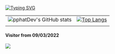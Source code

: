 
[![Typing SVG](https://readme-typing-svg.herokuapp.com?font=comfortaa&color=d42932&size=24&width=500&lines=Welcome+👏🎉;Hello+I+am+Sophat;Thanks+for+review+my+Profile)](https://git.io/typing-svg)

<!--![Github Trophy](https://github-profile-trophy.vercel.app/?username=pphatDev)-->


|||
|-|-|
|![pphatDev's GitHub stats](https://github-readme-stats.vercel.app/api?username=pphatDev&show_icons=true)|[![Top Langs](https://github-readme-stats.vercel.app/api/top-langs/?username=pphatDev&layout=compact)]()|
|||


#### Visitor from 09/03/2022
![](https://komarev.com/ghpvc/?username=pphatDev&color=red)
